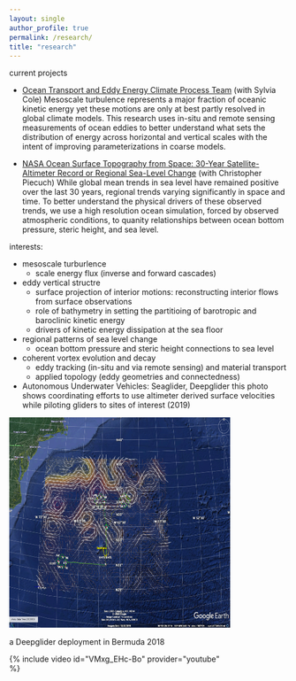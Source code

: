 ```yaml
---
layout: single
author_profile: true
permalink: /research/
title: "research"
---
```


current projects 
* [Ocean Transport and Eddy Energy Climate Process Team](https://ocean-eddy-cpt.github.io) (with Sylvia Cole) 
Mesoscale turbulence represents a major fraction of oceanic kinetic energy yet these motions are only at best partly resolved in global climate models. This research uses in-situ and remote sensing measurements of ocean eddies to better understand what sets the distribution of energy across horizontal and vertical scales with the intent of improving parameterizations in coarse models. 

* [NASA Ocean Surface Topography from Space: 30-Year Satellite-Altimeter Record or Regional Sea-Level Change](https://sealevel.jpl.nasa.gov/documents/1688/?list=projects) (with Christopher Piecuch)
While global mean trends in sea level have remained positive over the last 30 years, regional trends varying significantly in space and time. To better understand the physical drivers of these observed trends, we use a high resolution ocean simulation, forced by observed atmospheric conditions, to quanity relationships between ocean bottom pressure, steric height, and sea level. 

interests:
* mesoscale turburlence  
    + scale energy flux (inverse and forward cascades) 
* eddy vertical structre 
    + surface projection of interior motions: reconstructing interior flows from surface observations
    + role of bathymetry in setting the partitioing of barotropic and baroclinic kinetic energy 
    + drivers of kinetic energy dissipation at the sea floor 
* regional patterns of sea level change  
    + ocean bottom pressure and steric height connections to sea level  
* coherent vortex evolution and decay
    + eddy tracking (in-situ and via remote sensing) and material transport 
    + applied topology (eddy geometries and connectedness) 
* Autonomous Underwater Vehicles: Seaglider, Deepglider
this photo shows coordinating efforts to use altimeter derived surface velocities while piloting gliders to sites of interest (2019) 
<img src="/assets/images/google_earth_aviso2.png" width="400" height="380"/>

a Deepglider deployment in Bermuda 2018 
<div style="width:400px; float: left">
{% include video id="VMxg_EHc-Bo" provider="youtube" %}
</div>
